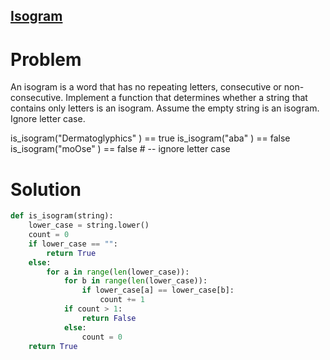 ## [Isogram](https://www.codewars.com/kata/54ba84be607a92aa900000f1)

# Problem

An isogram is a word that has no repeating letters, consecutive or non-consecutive. Implement a function that determines whether a string that contains only letters is an isogram. Assume the empty string is an isogram. Ignore letter case.

is_isogram("Dermatoglyphics" ) == true
is_isogram("aba" ) == false
is_isogram("moOse" ) == false # -- ignore letter case

# Solution
```Python
def is_isogram(string):
    lower_case = string.lower()
    count = 0
    if lower_case == "":
        return True
    else:
        for a in range(len(lower_case)):
            for b in range(len(lower_case)):
                if lower_case[a] == lower_case[b]:
                    count += 1
            if count > 1:
                return False
            else:
                count = 0
    return True
```

